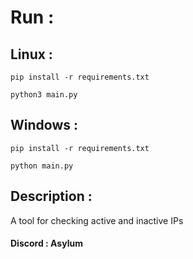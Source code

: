 # Run : 
## Linux :

```
pip install -r requirements.txt
```
```
python3 main.py
```
## Windows :
```
pip install -r requirements.txt
```
```
python main.py
```
## Description :
A tool for checking active and inactive IPs 

#### Discord : Asylum
